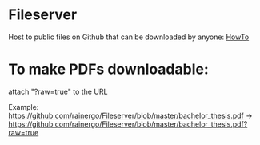 # Fileserver
Host to public files on Github that can be downloaded by anyone: [HowTo](https://www.labnol.org/internet/free-file-hosting-github/29092/)


# To make PDFs downloadable:
attach "?raw=true" to the URL

  Example: https://github.com/rainergo/Fileserver/blob/master/bachelor_thesis.pdf  ->   https://github.com/rainergo/Fileserver/blob/master/bachelor_thesis.pdf?raw=true
